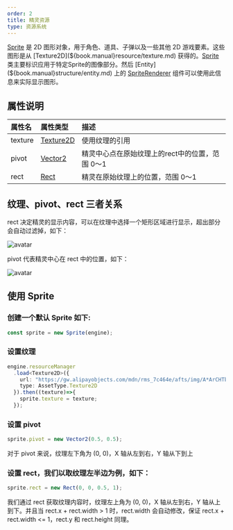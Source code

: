 ```yaml
---
order: 2
title: 精灵资源
type: 资源系统
---
```


[Sprite](${book.api}classes/core.sprite.html) 是 2D 图形对象，用于角色、道具、子弹以及一些其他 2D 游戏要素。这些图形是从 [Texture2D](${book.manual}resource/texture.md) 获得的。[Sprite](${book.api}classes/core.sprite.html) 类主要标识应用于特定Sprite的图像部分。然后 [Entity](${book.manual}structure/entity.md) 上的  [SpriteRenderer](${book.manual}component/sprite-renderer.md) 组件可以使用此信息来实际显示图形。

## 属性说明

| 属性名 | 属性类型 | 描述 |
| :--- | :--- | :--- |
|texture|[Texture2D](${book.api}classes/core.texture2d.html)|使用纹理的引用|
|pivot|[Vector2](${book.api}classes/math.vector2.html)|精灵中心点在原始纹理上的rect中的位置，范围 0～1|
|rect|[Rect](${book.api}classes/math.rect.html)|精灵在原始纹理上的位置，范围 0～1|

## 纹理、pivot、rect 三者关系
rect 决定精灵的显示内容，可以在纹理中选择一个矩形区域进行显示，超出部分会自动过滤掉，如下：

![avatar](https://gw.alipayobjects.com/mdn/rms_d27172/afts/img/A*Thx9Rpk6WkQAAAAAAAAAAAAAARQnAQ)

pivot 代表精灵中心在 rect 中的位置，如下：

![avatar](https://gw.alipayobjects.com/mdn/rms_d27172/afts/img/A*-h_1Sri5P6oAAAAAAAAAAAAAARQnAQ)
## 使用 Sprite

### 创建一个默认 Sprite 如下:
```typescript
const sprite = new Sprite(engine);
```
### 设置纹理
```typescript
engine.resourceManager
  .load<Texture2D>({
    url: "https://gw.alipayobjects.com/mdn/rms_7c464e/afts/img/A*ArCHTbfVPXUAAAAAAAAAAAAAARQnAQ",
    type: AssetType.Texture2D
  }).then((texture)=>{
    sprite.texture = texture;
  });
```
### 设置 pivot
```typescript
sprite.pivot = new Vector2(0.5, 0.5);
```
对于 pivot 来说，纹理左下角为 (0, 0)，X 轴从左到右，Y 轴从下到上
### 设置 rect，我们以取纹理左半边为例，如下：
```typescript
sprite.rect = new Rect(0, 0, 0.5, 1);
```
我们通过 rect 获取纹理内容时，纹理左上角为 (0, 0)，X 轴从左到右，Y 轴从上到下。并且当 rect.x + rect.width > 1 时，rect.width 会自动修改，保证 rect.x + rect.width <= 1，rect.y 和 rect.height 同理。

